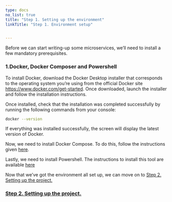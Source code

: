 ```yaml
---
type: docs
no_list: true
title: "Step 1. Setting up the environment"
linkTitle: "Step 1. Environment setup"


---
```


Before we can start writing-up some microservices, we’ll need to install a few mandatory prerequisites.


### 1.Docker, Docker Composer and Powershell
To install Docker, download the Docker Desktop installer that corresponds to the operating system you’re using from the official Docker site https://www.docker.com/get-started. Once downloaded, launch the installer and follow the installation instructions.

Once installed, check that the installation was completed successfully by running the following commands from your console:

```bash
docker --version
```

If everything was installed successfully, the screen will display the latest version of Docker.

Now, we need to install Docker Compose. To do this, follow the instructions given [here](https://docs.docker.com/compose/install/).

Lastly, we need to install Powershell. The instructions to install this tool are available [here](https://docs.microsoft.com/en-us/powershell/) 

Now that we’ve got the environment all set up, we can move on to [Step 2. Setting up the project.](../step2)

<span class="hide-title-link">

### [Step 2. Setting up the project.](../step1)

</span>

